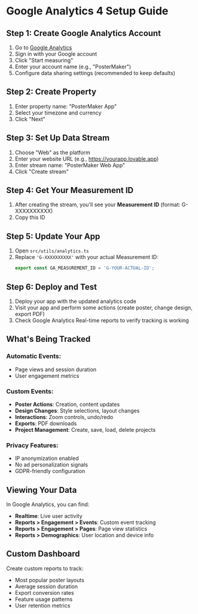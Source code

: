 
# Google Analytics 4 Setup Guide

## Step 1: Create Google Analytics Account
1. Go to [Google Analytics](https://analytics.google.com/)
2. Sign in with your Google account
3. Click "Start measuring"
4. Enter your account name (e.g., "PosterMaker")
5. Configure data sharing settings (recommended to keep defaults)

## Step 2: Create Property
1. Enter property name: "PosterMaker App"
2. Select your timezone and currency
3. Click "Next"

## Step 3: Set Up Data Stream
1. Choose "Web" as the platform
2. Enter your website URL (e.g., https://yourapp.lovable.app)
3. Enter stream name: "PosterMaker Web App"
4. Click "Create stream"

## Step 4: Get Your Measurement ID
1. After creating the stream, you'll see your **Measurement ID** (format: G-XXXXXXXXXX)
2. Copy this ID

## Step 5: Update Your App
1. Open `src/utils/analytics.ts`
2. Replace `'G-XXXXXXXXXX'` with your actual Measurement ID:
   ```typescript
   export const GA_MEASUREMENT_ID = 'G-YOUR-ACTUAL-ID';
   ```

## Step 6: Deploy and Test
1. Deploy your app with the updated analytics code
2. Visit your app and perform some actions (create poster, change design, export PDF)
3. Check Google Analytics Real-time reports to verify tracking is working

## What's Being Tracked

### Automatic Events:
- Page views and session duration
- User engagement metrics

### Custom Events:
- **Poster Actions**: Creation, content updates
- **Design Changes**: Style selections, layout changes
- **Interactions**: Zoom controls, undo/redo
- **Exports**: PDF downloads
- **Project Management**: Create, save, load, delete projects

### Privacy Features:
- IP anonymization enabled
- No ad personalization signals
- GDPR-friendly configuration

## Viewing Your Data

In Google Analytics, you can find:
- **Realtime**: Live user activity
- **Reports > Engagement > Events**: Custom event tracking
- **Reports > Engagement > Pages**: Page view statistics
- **Reports > Demographics**: User location and device info

## Custom Dashboard

Create custom reports to track:
- Most popular poster layouts
- Average session duration
- Export conversion rates
- Feature usage patterns
- User retention metrics
